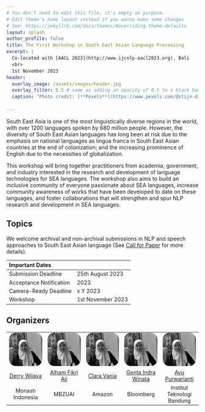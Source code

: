 ```yaml
---
# You don't need to edit this file, it's empty on purpose.
# Edit theme's home layout instead if you wanna make some changes
# See: https://jekyllrb.com/docs/themes/#overriding-theme-defaults
layout: splash
author_profile: false
title: The First Workshop in South East Asian Language Processing
excerpt: |
  Co-located with [AACL 2023](http://www.ijcnlp-aacl2023.org), Bali
  <br>
  1st November 2023
header:
  overlay_image: /assets/images/header.jpg
  overlay_filter: 0.5 # same as adding an opacity of 0.5 to a black background
  caption: "Photo credit: [**Pexels**](https://www.pexels.com/@stijn-dijkstra-1306815/)"

---
```


South East Asia is one of the most linguistically diverse regions in the world, with over 1200 languages spoken by 680 million people. However, the diversity of South East Asian languages has long been at risk due to the emphasis on national languages as lingua franca in South East Asian countries at the end of colonization; and the increasing prominence of English due to the necessities of globalization. 

This workshop will bring together practitioners from academia, government, and industry interested in the research and development of language technologies for SEA languages. The workshop also aims to build an inclusive community of everyone passionate about SEA languages, increase community awareness of works that have been developed to date on these languages, and foster collaborations that will strengthen and spur NLP research and development in SEA languages. 

## Topics

We welcome archival and non-archival submissions in NLP and speech approaches to South East Asian language (See [Call for Paper](https://sealp-workshop.github.io/calls) for more details). 

| Important Dates |  |
| :---  | :--- |
| Submission Deadline | 25th August 2023 |
| Acceptance Notification |  2023 |
| Camera-Ready Deadline | x Y 2023 |
| Workshop | 1st November 2023 |


## Organizers

<table border="0" style="width:100%">
    <tbody>
        <tr>
            <td width="20%"><img src="assets/images/derry.jpg" width="200px" style="border-radius: 20%"></td>
            <td width="20%"><img src="assets/images/derry.jpg" width="200px" style="border-radius: 20%"></td>
            <td width="20%"><img src="assets/images/derry.jpg" width="200px" style="border-radius: 20%"></td>
            <td width="20%"><img src="assets/images/derry.jpg" width="200px" style="border-radius: 20%"></td>
            <td width="20%"><img src="assets/images/derry.jpg" width="200px" style="border-radius: 20%"></td>
        </tr>
        <tr>
            <td style="text-align:center"><a href="https://derrywijaya.github.io/web/">Derry Wijaya</a></td>
            <td style="text-align:center"><a href="https://derrywijaya.github.io/web/">Alham Fikri Aji</a></td>
            <td style="text-align:center"><a href="https://derrywijaya.github.io/web/">Clara Vania</a></td>
            <td style="text-align:center"><a href="https://derrywijaya.github.io/web/">Genta Indra Winata</a></td>
            <td style="text-align:center"><a href="https://derrywijaya.github.io/web/">Ayu Purwarianti</a></td>
        </tr>
          <tr>
            <td style="text-align:center">Monash Indonesia</a></td>
            <td style="text-align:center">MBZUAI</td>
            <td style="text-align:center">Amazon</td>
            <td style="text-align:center">Bloomberg</td>
            <td style="text-align:center">Institut Teknologi Bandung</td>
        </tr>
    </tbody>
</table>

